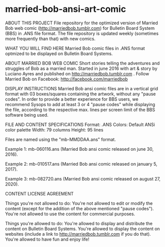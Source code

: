 # married-bob-ansi-art-comic

ABOUT THIS PROJECT
File repository for the optimized version of Married Bob web comic (http://marriedbob.tumblr.com) for Bulletin Board System (BBS) in .ANS file format. The file repository is updated weekly (sometimes more frequently than that) with new comics.

WHAT YOU WILL FIND HERE
Married Bob comic files in .ANS format optmized to be displayed on Bulletin Board Systems.

ABOUT MARRIED BOB WEB COMIC
Short stories telling the adventures and struggles of Bob as a married man. 
Started in june 2016 with art & story by Luciano Ayres and published on http://marriedbob.tumblr.com .
Follow Married Bob on Facebook: http://facebook.com/marriedbob

DISPLAY INSTRUCTIONS
Married Bob ansi comic files are in a vertical grid format with 03 boxes/squares containing the artwork, without any "pause codes".
In order to provide a better experience for BBS users, we recommend Sysops to add at least 3 or 4 "pause codes" while displaying the file, according to the respective max. lines per screen limit of the BBS software being used.

FILE AND CONTENT SPECIFICATIONS
Format: .ANS
Colors: Default ANSi color palette
Width: 79 columns
Height: 95 lines

Files are named using the "mb-MMDDAA.ans" format.

Example 1:
mb-060116.ans (Married Bob ansi comic released on june 30, 2016).

Example 2:
mb-010517.ans (Married Bob ansi comic released on january 5, 2017).

Example 3:
mb-082720.ans (Married Bob ansi comic released on august 27, 2020).

CONTENT LICENSE AGREEMENT

Things you're not allowed to do:
You're not allowed to edit or modify the content (except for the addition of the above mentioned "pause codes").
You're not allowed to use the content for commercial purposes.

Things you're allowed to do:
You're allowed to display and distribute the content on Bulletin Board Systems.
You're allowed to display the content on websites (include a link to http://marriedbob.tumblr.com if you do that).
You're allowed to have fun and enjoy life!
